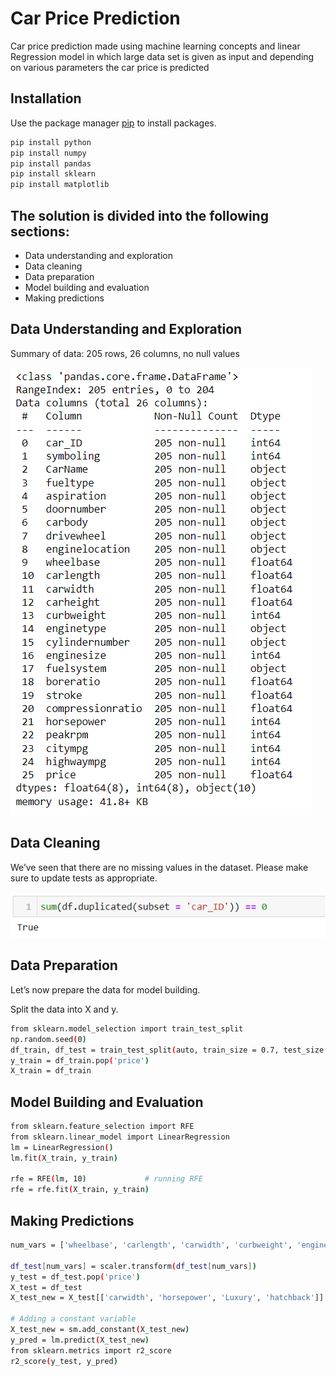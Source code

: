 # Car Price Prediction 

Car price prediction made using machine learning concepts and linear
Regression model in which large data set is given as input and depending
on various parameters the car price is predicted

## Installation

Use the package manager [pip](https://pip.pypa.io/en/stable/) to install packages.

```bash
pip install python
pip install numpy
pip install pandas
pip install sklearn
pip install matplotlib
```

## The solution is divided into the following sections:

- Data understanding and exploration
- Data cleaning
- Data preparation
- Model building and evaluation
- Making predictions 

## Data Understanding and Exploration
Summary of data: 205 rows, 26 columns, no null values

![](https://raw.githubusercontent.com/Aniketsonii/Car-Price-Prediction/main/images/data%20understanding.png)

## Data Cleaning
We’ve seen that there are no missing values in the dataset.
Please make sure to update tests as appropriate.

![](https://raw.githubusercontent.com/Aniketsonii/Car-Price-Prediction/main/images/Data%20Cleaning.png)

## Data Preparation
Let’s now prepare the data for model building.

Split the data into X and y.

```bash
from sklearn.model_selection import train_test_split
np.random.seed(0)
df_train, df_test = train_test_split(auto, train_size = 0.7, test_size = 0.3, random_state = 100)
y_train = df_train.pop('price')
X_train = df_train
```
## Model Building and Evaluation

```bash
from sklearn.feature_selection import RFE
from sklearn.linear_model import LinearRegression
lm = LinearRegression()
lm.fit(X_train, y_train)

rfe = RFE(lm, 10)             # running RFE
rfe = rfe.fit(X_train, y_train)
```
## Making Predictions 

```bash
num_vars = ['wheelbase', 'carlength', 'carwidth', 'curbweight', 'enginesize','boreratio', 'horsepower', 'price','mileage']

df_test[num_vars] = scaler.transform(df_test[num_vars])
y_test = df_test.pop('price')
X_test = df_test
X_test_new = X_test[['carwidth', 'horsepower', 'Luxury', 'hatchback']]

# Adding a constant variable 
X_test_new = sm.add_constant(X_test_new)
y_pred = lm.predict(X_test_new)
from sklearn.metrics import r2_score 
r2_score(y_test, y_pred)
